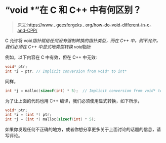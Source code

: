 # “void *”在 C 和 C++ 中有何区别？

> 原文:[https://www . geesforgeks . org/how-do-void-different-in-c-and-CPP/](https://www.geeksforgeeks.org/how-does-void-differ-in-c-and-cpp/)

C 允许将 void*指针赋给任何没有强制转换的指针类型，而在 C++ 中，则不允许。我们必须在 C++ 中显式地类型转换 void*指针

例如，以下内容在 C 中有效，但在 C++ 中无效:

```cpp
void* ptr;
int *i = ptr; // Implicit conversion from void* to int*
```

同样，

```cpp
int *j = malloc(sizeof(int) * 5);  // Implicit conversion from void* to int* 
```

为了让上面的代码也用 C++ 编译，我们必须使用显式转换，如下所示，

```cpp
void* ptr;
int *i = (int *) ptr;
int *j = (int *) malloc(sizeof(int) * 5);
```

如果你发现任何不正确的地方，或者你想分享更多关于上面讨论的话题的信息，请写评论。